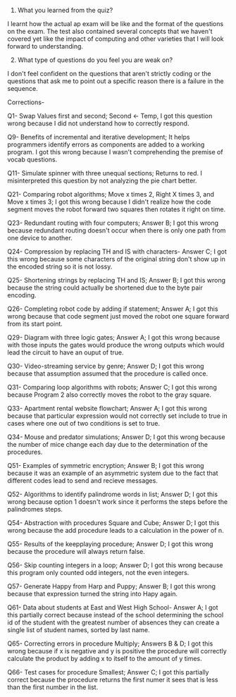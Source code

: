 

1. What you learned from the quiz?

I learnt how the actual ap exam will be like and the format of the questions on the exam. The test also contained several concepts that we haven't covered yet like the impact of computing and other varieties that I will look forward to understanding.

2. What type of questions do you feel you are weak on?

I don't feel confident on the questions that aren't strictly coding or the questions that ask me to point out a specific reason there is a failure in the sequence.

Corrections- 

Q1-  Swap Values first and second; Second <- Temp, I got this question wrong because I did not understand how to correctly respond. 

Q9- Benefits of incremental and iterative development; It helps programmers identify errors as components are added to a working program. I got this wrong because I wasn't comprehending the premise of vocab questions.

Q11- Simulate spinner with three unequal sections; Returns to red. I misinterpreted this question by not analyzing the pie chart better.

Q21- Comparing robot algorithms; Move x times 2, Right X times 3, and Move x times 3; I got this wrong because I didn't realize how the code segment moves the robot forward two squares then rotates it right on time.

Q23- Redundant routing with four computers; Answer B; I got this wrong because redundant routing doesn't occur when there is only one path from one device to another. 

Q24- Compression by replacing TH and IS with characters- Answer C; I got this wrong because some characters of the original string don't show up in the encoded string so it is not lossy.

Q25- Shortening strings by replacing TH and IS; Answer B; I got this wrong because the string could actually be shortened due to the byte pair encoding.

Q26- Completing robot code by adding if statement; Answer A; I got this wrong because that code segment just moved the robot one square forward from its start point. 

Q29- Diagram with three logic gates; Answer A; I got this wrong because with those inputs the gates would produce the wrong outputs which would lead the circuit to have an ouput of true.

Q30- Video-streaming service by genre; Answer D; I got this wrong because that assumption assumed that the procedure is called once.

Q31- Comparing loop algorithms with robots; Answer C; I got this wrong because Program 2 also correctly moves the robot to the gray square.

Q33- Apartment rental website flowchart; Answer A; I got this wrong because that particular expression would not correctly set include to true in cases where one out of two conditions is set to true.

Q34- Mouse and predator simulations; Answer D; I got this wrong because the number of mice change each day due to the determination of the procedures.

Q51- Examples of symmetric encryption; Answer B; I got this wrong because it was an example of an asymmetric system due to the fact that different codes lead to send and recieve messages.

Q52- Algorithms to identify palindrome words in list; Answer D; I got this wrong because option 1 doesn't work since it performs the steps before the palindromes steps.

Q54- Abstraction with procedures Square and Cube; Answer D; I got this wrong because the add procedure leads to a calculation in the power of n.

Q55- Results of the keepplaying procedure; Answer D; I got this wrong because the procedure will always return false.

Q56- Skip counting integers in a loop; Answer D; I got this wrong because this program only counted odd integers, not the even integers.

Q57- Generate Happy from Harp and Puppy; Answer B; I got this wrong because that expression turned the string into Hapy again. 

Q61- Data about students at East and West High School- Answer A; I got this partially correct because instead of the school determining the school id of the student with the greatest number of absences they can create a single list of student names, sorted by last name.

Q65- Correcting errors in procedure Multiply; Answers B & D; I got this wrong because if x is negative and y is positive the procedure will correctly calculate the product by adding x to itself to the amount of y times. 


Q66- Test cases for procedure Smallest; Answer C; I got this partially correct because the procedure returns the first numer it sees that is less than the first number in the list.

